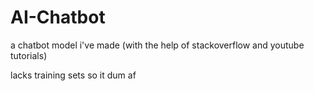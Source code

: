 # AI-Chatbot

a chatbot model i've made (with the help of stackoverflow and youtube tutorials)
<p>lacks training sets so it dum af</p>
